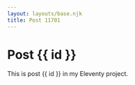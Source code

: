 ```yaml
---
layout: layouts/base.njk
title: Post 11701
---
```


# Post {{ id }}

This is post {{ id }} in my Eleventy project.
